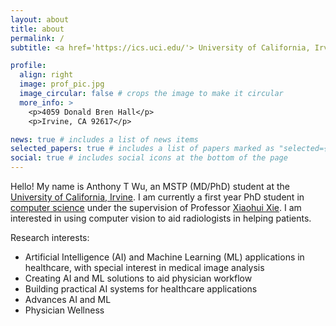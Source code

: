 ```yaml
---
layout: about
title: about
permalink: /
subtitle: <a href='https://ics.uci.edu/'> University of California, Irvine | Department of Computer Science</a>. <br><a href='https://medschool.uci.edu/'> University of California, Irvine School of Medicine</a>. 

profile:
  align: right
  image: prof_pic.jpg
  image_circular: false # crops the image to make it circular
  more_info: >
    <p>4059 Donald Bren Hall</p>
    <p>Irvine, CA 92617</p>

news: true # includes a list of news items
selected_papers: true # includes a list of papers marked as "selected={true}"
social: true # includes social icons at the bottom of the page
---
```


Hello! My name is Anthony T Wu, an MSTP (MD/PhD) student at the [University of California, Irvine](https://medschool.uci.edu/). I am currently a first year PhD student in [computer science](https://ics.uci.edu/) under the supervision of Professor [Xiaohui Xie](https://ics.uci.edu/~xhx/). I am interested in using computer vision to aid radiologists in helping patients.

Research interests:
- Artificial Intelligence (AI) and Machine Learning (ML) applications in healthcare, with special interest in medical image analysis
- Creating AI and ML solutions to aid physician workflow
- Building practical AI systems for healthcare applications
- Advances AI and ML
- Physician Wellness